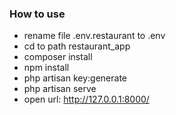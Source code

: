 ### How to use

- rename file .env.restaurant to .env
- cd to path restaurant_app
- composer install
- npm install
- php artisan key:generate
- php artisan serve
- open url: http://127.0.0.1:8000/
